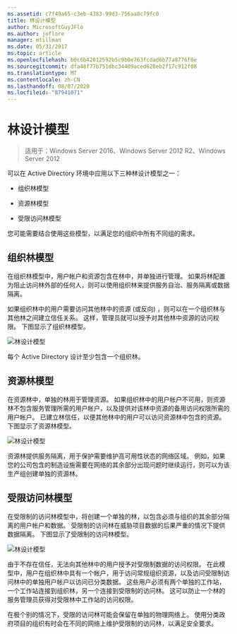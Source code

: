 ```yaml
---
ms.assetid: c7f49a65-c3eb-4383-99d3-756aa8c79fc0
title: 林设计模型
author: MicrosoftGuyJFlo
ms.author: joflore
manager: mtillman
ms.date: 05/31/2017
ms.topic: article
ms.openlocfilehash: b0c6b42812592b5c9b0e763fcdad6b77a8776f0e
ms.sourcegitcommit: dfa48f77b751dbc34409aced628eb2f17c912f08
ms.translationtype: MT
ms.contentlocale: zh-CN
ms.lasthandoff: 08/07/2020
ms.locfileid: "87941071"
---
```

# <a name="forest-design-models"></a>林设计模型

>适用于：Windows Server 2016、Windows Server 2012 R2、Windows Server 2012

可以在 Active Directory 环境中应用以下三种林设计模型之一：

-   组织林模型

-   资源林模型

-   受限访问林模型

您可能需要结合使用这些模型，以满足您的组织中所有不同组的需求。

## <a name="organizational-forest-model"></a>组织林模型
在组织林模型中，用户帐户和资源包含在林中，并单独进行管理。 如果将林配置为阻止访问林外部的任何人，则可以使用组织林来提供服务自治、服务隔离或数据隔离。

如果组织林中的用户需要访问其他林中的资源 (或反向) ，则可以在一个组织林与其他林之间建立信任关系。 这样，管理员就可以授予对其他林中资源的访问权限。 下图显示了组织林模型。

![林设计模型](media/Forest-Design-Models/b1ddb47e-78a5-49c7-bb21-d7421b7b84b8.gif)

每个 Active Directory 设计至少包含一个组织林。

## <a name="resource-forest-model"></a>资源林模型
在资源林中，单独的林用于管理资源。 如果组织林中的用户帐户不可用，则资源林不包含服务管理所需的用户帐户，以及提供对该林中资源的备用访问权限所需的用户帐户。 已建立林信任，以便其他林中的用户可以访问资源林中包含的资源。 下图显示了资源林模型。

![林设计模型](media/Forest-Design-Models/c0b348a6-958c-4fc5-9035-e2d2a54d5573.gif)

资源林提供服务隔离，用于保护需要维护高可用性状态的网络区域。 例如，如果您的公司包含的制造设施需要在网络的其余部分出现问题时继续运行，则可以为该生产组创建单独的资源林。

## <a name="restricted-access-forest-model"></a>受限访问林模型
在受限制的访问林模型中，将创建一个单独的林，以包含必须与组织的其余部分隔离的用户帐户和数据。 受限制的访问林在威胁项目数据的后果严重的情况下提供数据隔离。 下图显示了受限制的访问林模型。

![林设计模型](media/Forest-Design-Models/e49cfc8c-a58a-4386-93bd-d4a6ee00f89c.gif)

由于不存在信任，无法向其他林中的用户授予对受限制数据的访问权限。 在此模型中，用户在组织林中具有一个帐户，用于访问常规组织资源，以及访问受限制访问林中的单独用户帐户以访问已分类数据。 这些用户必须有两个单独的工作站，一个工作站连接到组织林，另一个连接到受限制的访问林。 这可以防止一个林的服务管理员获得对受限林中工作站的访问权限。

在极个别的情况下，受限的访问林可能会保留在单独的物理网络上。 使用分类政府项目的组织有时会在不同的网络上维护受限制的访问林，以满足安全要求。



